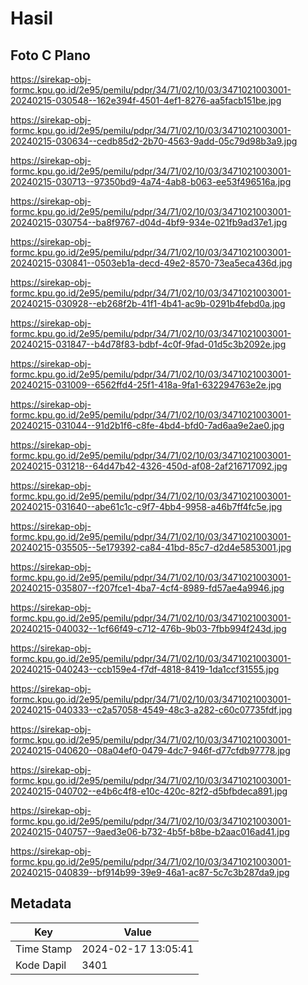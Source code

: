 # Hasil

## Foto C Plano

https://sirekap-obj-formc.kpu.go.id/2e95/pemilu/pdpr/34/71/02/10/03/3471021003001-20240215-030548--162e394f-4501-4ef1-8276-aa5facb151be.jpg

https://sirekap-obj-formc.kpu.go.id/2e95/pemilu/pdpr/34/71/02/10/03/3471021003001-20240215-030634--cedb85d2-2b70-4563-9add-05c79d98b3a9.jpg

https://sirekap-obj-formc.kpu.go.id/2e95/pemilu/pdpr/34/71/02/10/03/3471021003001-20240215-030713--97350bd9-4a74-4ab8-b063-ee53f496516a.jpg

https://sirekap-obj-formc.kpu.go.id/2e95/pemilu/pdpr/34/71/02/10/03/3471021003001-20240215-030754--ba8f9767-d04d-4bf9-934e-021fb9ad37e1.jpg

https://sirekap-obj-formc.kpu.go.id/2e95/pemilu/pdpr/34/71/02/10/03/3471021003001-20240215-030841--0503eb1a-decd-49e2-8570-73ea5eca436d.jpg

https://sirekap-obj-formc.kpu.go.id/2e95/pemilu/pdpr/34/71/02/10/03/3471021003001-20240215-030928--eb268f2b-41f1-4b41-ac9b-0291b4febd0a.jpg

https://sirekap-obj-formc.kpu.go.id/2e95/pemilu/pdpr/34/71/02/10/03/3471021003001-20240215-031847--b4d78f83-bdbf-4c0f-9fad-01d5c3b2092e.jpg

https://sirekap-obj-formc.kpu.go.id/2e95/pemilu/pdpr/34/71/02/10/03/3471021003001-20240215-031009--6562ffd4-25f1-418a-9fa1-632294763e2e.jpg

https://sirekap-obj-formc.kpu.go.id/2e95/pemilu/pdpr/34/71/02/10/03/3471021003001-20240215-031044--91d2b1f6-c8fe-4bd4-bfd0-7ad6aa9e2ae0.jpg

https://sirekap-obj-formc.kpu.go.id/2e95/pemilu/pdpr/34/71/02/10/03/3471021003001-20240215-031218--64d47b42-4326-450d-af08-2af216717092.jpg

https://sirekap-obj-formc.kpu.go.id/2e95/pemilu/pdpr/34/71/02/10/03/3471021003001-20240215-031640--abe61c1c-c9f7-4bb4-9958-a46b7ff4fc5e.jpg

https://sirekap-obj-formc.kpu.go.id/2e95/pemilu/pdpr/34/71/02/10/03/3471021003001-20240215-035505--5e179392-ca84-41bd-85c7-d2d4e5853001.jpg

https://sirekap-obj-formc.kpu.go.id/2e95/pemilu/pdpr/34/71/02/10/03/3471021003001-20240215-035807--f207fce1-4ba7-4cf4-8989-fd57ae4a9946.jpg

https://sirekap-obj-formc.kpu.go.id/2e95/pemilu/pdpr/34/71/02/10/03/3471021003001-20240215-040032--1cf66f49-c712-476b-9b03-7fbb994f243d.jpg

https://sirekap-obj-formc.kpu.go.id/2e95/pemilu/pdpr/34/71/02/10/03/3471021003001-20240215-040243--ccb159e4-f7df-4818-8419-1da1ccf31555.jpg

https://sirekap-obj-formc.kpu.go.id/2e95/pemilu/pdpr/34/71/02/10/03/3471021003001-20240215-040333--c2a57058-4549-48c3-a282-c60c07735fdf.jpg

https://sirekap-obj-formc.kpu.go.id/2e95/pemilu/pdpr/34/71/02/10/03/3471021003001-20240215-040620--08a04ef0-0479-4dc7-946f-d77cfdb97778.jpg

https://sirekap-obj-formc.kpu.go.id/2e95/pemilu/pdpr/34/71/02/10/03/3471021003001-20240215-040702--e4b6c4f8-e10c-420c-82f2-d5bfbdeca891.jpg

https://sirekap-obj-formc.kpu.go.id/2e95/pemilu/pdpr/34/71/02/10/03/3471021003001-20240215-040757--9aed3e06-b732-4b5f-b8be-b2aac016ad41.jpg

https://sirekap-obj-formc.kpu.go.id/2e95/pemilu/pdpr/34/71/02/10/03/3471021003001-20240215-040839--bf914b99-39e9-46a1-ac87-5c7c3b287da9.jpg


## Metadata

| Key        | Value               |
| ---------- | ------------------- |
| Time Stamp | 2024-02-17 13:05:41 |
| Kode Dapil | 3401                |




